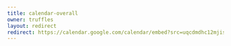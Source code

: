 ```yaml
---
title: calendar-overall
owner: truffles
layout: redirect
redirect: https://calendar.google.com/calendar/embed?src=uqcdmdhc12mjis1sa0iv5e072c%40group.calendar.google.com
---
```

